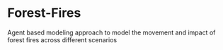 # Forest-Fires
Agent based modeling approach to model the movement and impact of forest fires across different scenarios
